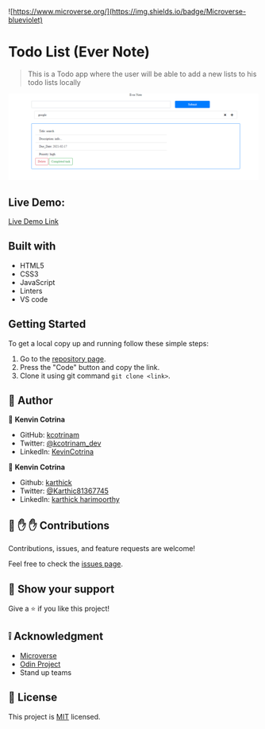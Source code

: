 ![https://www.microverse.org/](https://img.shields.io/badge/Microverse-blueviolet)

# Todo List (Ever Note)

> This is a Todo app where the user will be able to add a new lists to his todo lists locally

![screenshot](src/img/screenshot.png)

## Live Demo:

[Live Demo Link](https://boring-todo-lists.netlify.app/)

##  Built with

- HTML5
- CSS3
- JavaScript
- Linters
- VS code

##  Getting Started

To get a local copy up and running follow these simple steps:

1. Go to the [repository page](https://github.com/karthykarthick/To-Do-List-Js).
2. Press the "Code" button and copy the link.
3. Clone it using git command `git clone <link>`.

## :bust_in_silhouette: Author

👤 **Kenvin Cotrina**

- GitHub: [kcotrinam](https://github.com/kcotrinam) 
- Twitter: [@kcotrinam_dev](https://twitter.com/kcotrinam_dev)
- LinkedIn: [KevinCotrina](https://www.linkedin.com/in/kevincotrina/ )

👤 **Kenvin Cotrina**

- Github: [karthick](https://github.com/karthykarthick)
- Twitter: [@Karthic81367745](https://twitter.com/Karthic81367745)
- LinkedIn: [karthick harimoorthy](https://www.linkedin.com/in/karthick-harimoorthy/)

## 🤝 :raised_hand: :raised_hand: Contributions

Contributions, issues, and feature requests are welcome!

Feel free to check the [issues page](https://github.com/kcotrinam/To-Do-List-Js/issues).

## :muscle: Show your support

Give a ⭐️ if you like this project!

## :grey_exclamation: Acknowledgment

- [Microverse](https://www.microverse.org/)
- [Odin Project](https://www.theodinproject.com/)
- Stand up teams

 ## 📝 License

This project is [MIT](LICENSE) licensed.
